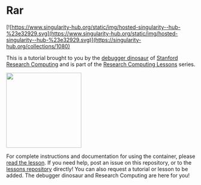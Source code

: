 # Rar

[![https://www.singularity-hub.org/static/img/hosted-singularity--hub-%23e32929.svg](https://www.singularity-hub.org/static/img/hosted-singularity--hub-%23e32929.svg)](https://singularity-hub.org/collections/1080)

This is a tutorial brought to you by the [debugger dinosaur](https://www.github.com/vsoch) of [Stanford Research Computing](https://srcc.stanford.edu) and is part of the [Research Computing Lessons](https://vsoch.github.io/lessons/) series.

<img src="https://vsoch.github.io/lessons/assets/img/logo-book.png" alt="" data-canonical-src="https://vsoch.github.io/lessons/assets/img/logo-book.png" width="200" />

For complete instructions and documentation for using the container, please [read the lesson](https://vsoch.github.io/lessons/unrar-python/#rar-ing-with-a-container). If you need help, post an issue on this repository, or to the [lessons repository](https://github.com/vsoch/lessons) directly! You can also request a tutorial or lesson to be added. The debugger dinosaur and Research Computing are here for you!
